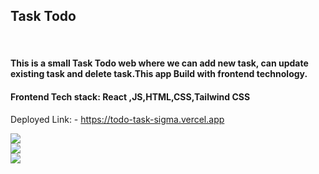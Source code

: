 <h2>Task Todo</h2>
<br/>
<h4>This is a small Task Todo web where we can add new task, can update existing task and delete task.This app Build with frontend technology.</h4>
<h4> Frontend Tech stack: React ,JS,HTML,CSS,Tailwind CSS</h4>
<p>Deployed Link: - <a href="https://todo-task-sigma.vercel.app/">https://todo-task-sigma.vercel.app</a></p>
<img src="https://github.com/AyeshaKhan14/todo_task/assets/101391413/f1213437-4673-4083-8db6-f60d54c2e586"/>
<br/>
<img src="https://github.com/AyeshaKhan14/todo_task/assets/101391413/75adb1f3-0ff7-487f-b661-c329e2c68dde"/>
<br/>
<img src="https://github.com/AyeshaKhan14/todo_task/assets/101391413/34833997-2259-4adf-b825-e29af8dc1a50"/>
<br/>
